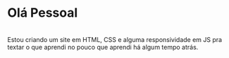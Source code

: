 <h1> Olá Pessoal</h1>

<br> Estou criando um site em HTML, CSS e alguma responsividade em JS pra textar o que aprendi no pouco que aprendi há algum tempo atrás.
